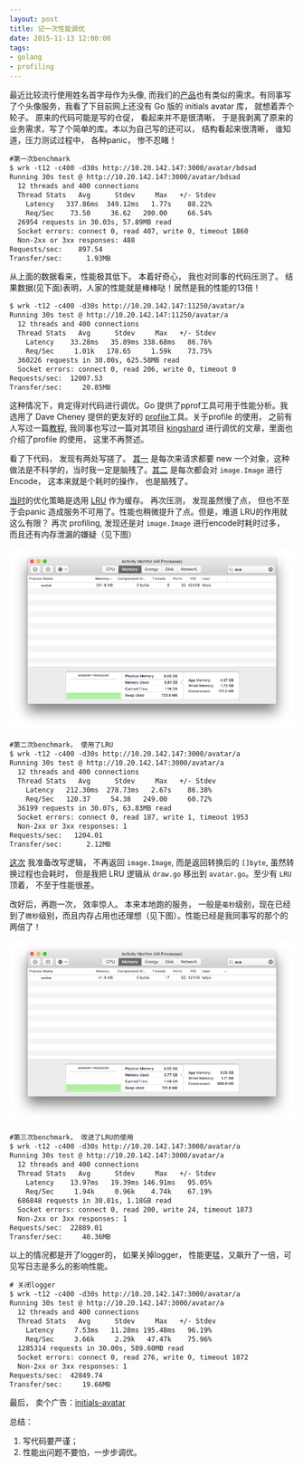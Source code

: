 ```yaml
---
layout: post
title: 记一次性能调优
date: 2015-11-13 12:00:00
tags:
- golang
- profiling
---
```


  最近比较流行使用姓名首字母作为头像, 而我们的[产品](https://drive.wps.cn)也有类似的需求。有同事写了个头像服务，我看了下目前网上还没有 Go 版的 initials avatar 库， 就想着弄个轮子。 原来的代码可能是写的仓促， 看起来并不是很清晰， 于是我剥离了原来的业务需求，写了个简单的库。本以为自己写的还可以， 结构看起来很清晰， 谁知道，压力测试过程中， 各种panic， 惨不忍睹！


```
#第一次benchmark
$ wrk -t12 -c400 -d30s http://10.20.142.147:3000/avatar/bdsad
Running 30s test @ http://10.20.142.147:3000/avatar/bdsad
  12 threads and 400 connections
  Thread Stats   Avg      Stdev     Max   +/- Stdev
    Latency   337.86ms  349.12ms   1.77s    88.22%
    Req/Sec    73.50     36.62   200.00     66.54%
  26954 requests in 30.03s, 57.89MB read
  Socket errors: connect 0, read 407, write 0, timeout 1860
  Non-2xx or 3xx responses: 488
Requests/sec:    897.54
Transfer/sec:      1.93MB
```

从上面的数据看来，性能极其低下。 本着好奇心， 我也对同事的代码压测了。 结果数据(见下面)表明，人家的性能就是棒棒哒！居然是我的性能的13倍！

```
$ wrk -t12 -c400 -d30s http://10.20.142.147:11250/avatar/a
Running 30s test @ http://10.20.142.147:11250/avatar/a
  12 threads and 400 connections
  Thread Stats   Avg      Stdev     Max   +/- Stdev
    Latency    33.28ms   35.89ms 338.68ms   86.76%
    Req/Sec     1.01k   178.65     1.59k    73.75%
  360226 requests in 30.00s, 625.58MB read
  Socket errors: connect 0, read 206, write 0, timeout 0
Requests/sec:  12007.53
Transfer/sec:     20.85MB
```

这种情况下，肯定得对代码进行调优。Go 提供了pprof工具可用于性能分析。我选用了 Dave Cheney 提供的更友好的 [profile](https://github.com/davecheney/profile)工具。关于profile 的使用， 之前有人写过一篇[教程](https://medium.com/code-adventures/profiling-golang-851db2d9ae24), 我同事也写过一篇对其项目 [kingshard](https://github.com/flike/kingshard/blob/master/doc/KingDoc/kingshard_performance_profiling.md) 进行调优的文章，里面也介绍了profile 的使用， 这里不再赘述。


看了下代码， 发现有两处写搓了。 [其一](https://github.com/holys/initials-avatar/blob/3106e5b0e9845178156bbbee5bc058b31926daa8/cmd/avatar/main.go#L44) 是每次来请求都要 new 一个对象，这种做法是不科学的，当时我一定是脑残了。[其二](https://github.com/holys/initials-avatar/blob/3106e5b0e9845178156bbbee5bc058b31926daa8/cmd/avatar/main.go#L54) 是每次都会对 `image.Image` 进行 Encode， 这本来就是个耗时的操作， 也是脑残了。

[当时](https://github.com/holys/initials-avatar/commit/b941fb4cd4077b244a512acf94d531e91193440a)的优化策略是选用 [LRU](https://en.wikipedia.org/wiki/LRU) 作为缓存。 再次压测， 发现虽然慢了点， 但也不至于会panic 造成服务不可用了。性能也稍微提升了点。但是，难道 LRU的作用就这么有限？ 再次 profiling, 发现还是对 `image.Image` 进行encode时耗时过多， 而且还有内存泄漏的嫌疑（见下图）


![](/images/memory_leak.png)

```
#第二次benchmark， 使用了LRU
$ wrk -t12 -c400 -d30s http://10.20.142.147:3000/avatar/a
Running 30s test @ http://10.20.142.147:3000/avatar/a
  12 threads and 400 connections
  Thread Stats   Avg      Stdev     Max   +/- Stdev
    Latency   212.30ms  278.73ms   2.67s    86.38%
    Req/Sec   120.37     54.38   249.00     60.72%
  36199 requests in 30.07s, 63.83MB read
  Socket errors: connect 0, read 187, write 1, timeout 1953
  Non-2xx or 3xx responses: 1
Requests/sec:   1204.01
Transfer/sec:      2.12MB
```


[这次](https://github.com/holys/initials-avatar/commit/f25ea56e8863bb86dfd3d8656d65f310c8c626ce) 我准备改写逻辑， 不再返回 `image.Image`, 而是返回转换后的 `[]byte`, 虽然转换过程也会耗时， 但是我把 LRU 逻辑从 `draw.go` 移出到 `avatar.go`。至少有 `LRU `顶着， 不至于性能很差。

改好后，再跑一次， 效率惊人。 本来本地跑的服务， 一般是`毫秒`级别，现在已经到了`微秒`级别，而且内存占用也还理想（见下图）。性能已经是我同事写的那个的两倍了！

![](/images/memory.png)

```
#第三次benchmark， 改进了LRU的使用
$ wrk -t12 -c400 -d30s http://10.20.142.147:3000/avatar/a
Running 30s test @ http://10.20.142.147:3000/avatar/a
  12 threads and 400 connections
  Thread Stats   Avg      Stdev     Max   +/- Stdev
    Latency    13.97ms   19.39ms 146.91ms   95.05%
    Req/Sec     1.94k     0.96k    4.74k    67.19%
  686848 requests in 30.01s, 1.18GB read
  Socket errors: connect 0, read 200, write 24, timeout 1873
  Non-2xx or 3xx responses: 1
Requests/sec:  22889.01
Transfer/sec:     40.36MB
```

以上的情况都是开了logger的， 如果关掉logger， 性能更猛，又飙升了一倍，可见写日志是多么的影响性能。

```
# 关闭logger
$ wrk -t12 -c400 -d30s http://10.20.142.147:3000/avatar/a
Running 30s test @ http://10.20.142.147:3000/avatar/a
  12 threads and 400 connections
  Thread Stats   Avg      Stdev     Max   +/- Stdev
    Latency     7.53ms   11.28ms 195.48ms   96.19%
    Req/Sec     3.66k     2.29k   47.47k    75.96%
  1285314 requests in 30.00s, 589.60MB read
  Socket errors: connect 0, read 276, write 0, timeout 1872
  Non-2xx or 3xx responses: 1
Requests/sec:  42849.74
Transfer/sec:     19.66MB
```

最后， 卖个广告：[initials-avatar](https://github.com/holys/initials-avatar)

总结：

1. 写代码要严谨；
2. 性能出问题不要怕，一步步调优。